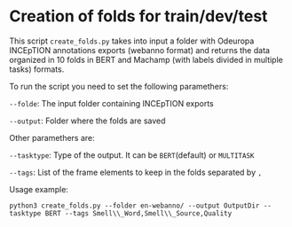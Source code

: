 # Creation of folds for train/dev/test 

This script `create_folds.py` takes into input a folder with Odeuropa INCEpTION annotations exports (webanno format) and returns the data organized in 10 folds in BERT and Machamp (with labels divided in multiple tasks) formats.

To run the script you need to set the following paramethers:

`--folde`: The input folder containing INCEpTION exports

`--output`: Folder where the folds are saved

Other paramethers are:

`--tasktype`: Type of the output. It can be `BERT`(default) or `MULTITASK`

`--tags`: List of the frame elements to keep in the folds separated by `,`


Usage example:
```
python3 create_folds.py --folder en-webanno/ --output OutputDir --tasktype BERT --tags Smell\\_Word,Smell\\_Source,Quality
```